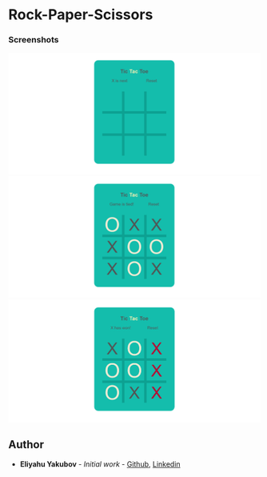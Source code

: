 # Rock-Paper-Scissors

### Screenshots

<img src="https://github.com/EliYakubov7/Tic-Tac-Toe/blob/main/screenshots/empty_board.png" width="1000">  
<img src="https://github.com/EliYakubov7/Tic-Tac-Toe/blob/main/screenshots/game_is_tied.png" width="1000">  
<img src="https://github.com/EliYakubov7/Tic-Tac-Toe/blob/main/screenshots/x_has_won.png" width="1000">  

## Author

* **Eliyahu Yakubov** - *Initial work* - [Github](https://github.com/EliYakubov7), [Linkedin](https://www.linkedin.com/in/eli-yakubov-961908173)
